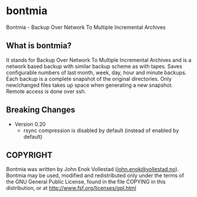 bontmia
=======

Bontmia - Backup Over Network To Multiple Incremental Archives

What is bontmia?
----------------

It stands for Backup Over Network To Multiple Incremental Archives and
is a network based backup with similar backup scheme as with tapes.
Saves configurable numbers of last month, week, day, hour and minute
backups. Each backup is a complete snapshot of the original
directories. Only new/changed files takes up space when generating a
new snapshot. Remote access is done over ssh.

Breaking Changes
----------------
* Version 0.20
  * rsync compression is disabled by default (instead of enabled by default)

COPYRIGHT
---------

Bontmia was written by John Enok Vollestad (john.enok@vollestad.no).
Bontmia may be used, modified and redistributed only under the terms
of the GNU General Public License, found in the file COPYING in this
distribution, or at http://www.fsf.org/licenses/gpl.html
